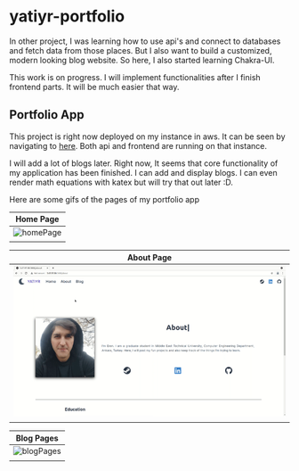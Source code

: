 # yatiyr-portfolio

In other project, I was learning how to use api's and connect to databases and fetch data from those places. But I also want to build a customized, modern looking blog website. So here, I also started learning Chakra-UI.

This work is on progress. I will implement functionalities after I finish frontend parts. It will be much easier that way.

## Portfolio App

This project is right now deployed on my instance in aws. It can be seen by navigating to [here](http://3.67.97.88:3000/).
Both api and frontend are running on that instance.

I will add a lot of blogs later. Right now, It seems that core functionality of my application has been finished. I can
add and display blogs. I can even render math equations with katex but will try that out later :D.

Here are some gifs of the pages of my portfolio app

| **Home Page** |
|:--:|
|<img src="gifs/homePage.gif" alt="homePage" width="800"/>|
|  |

| **About Page** |
|:--:|
|<img src="gifs/aboutPage.gif" alt="aboutPage" width="800"/>|
|  |

| **Blog Pages** |
|:--:|
|<img src="gifs/blogPages.gif" alt="blogPages" width="800"/>|
|  |